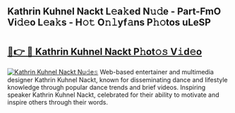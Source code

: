 ## Kathrin Kuhnel Nackt L𝚎a𝚔ed N𝚞𝚍e - Part-FmO Vi𝚍𝚎o L𝚎a𝚔s - H𝚘𝚝 O𝚗𝚕yf𝚊ns P𝚑𝚘tos uLeSP

# <h2><a href="http://kf2d24.oniu.top/?m=Kathrin+Kuhnel+Nackt">🔗👉 🔴 Kathrin Kuhnel Nackt P𝚑ot𝚘𝚜 V𝚒d𝚎o</a></h2>

[![Kathrin Kuhnel Nackt Nu𝚍e𝚜](https://i.imgur.com/0qMVB7G.gif)](http://kf2d24.oniu.top/?m=Kathrin+Kuhnel+Nackt)
Web-based entertainer and multimedia designer Kathrin Kuhnel Nackt, known for disseminating dance and lifestyle knowledge through popular dance trends and brief videos. Inspiring speaker Kathrin Kuhnel Nackt, celebrated for their ability to motivate and inspire others through their words.  
